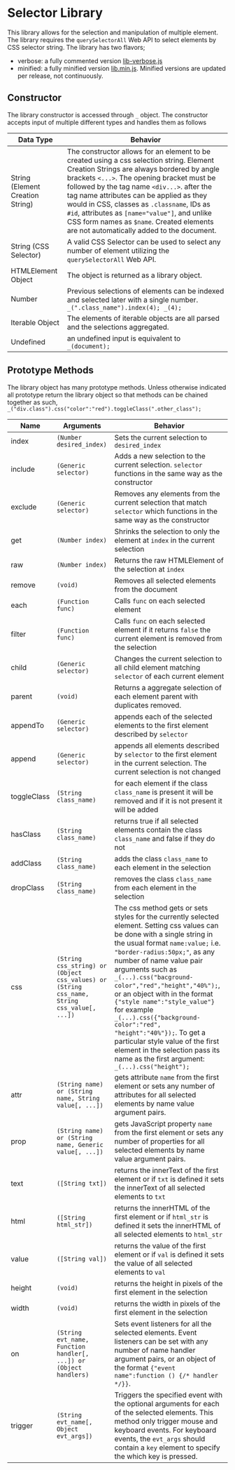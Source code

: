 # Selector Library
This library allows for the selection and manipulation of multiple element. The library requires the `querySelectorAll` Web API to select elements by CSS selector string. The library has two flavors;
* verbose:  a fully commented version [lib-verbose.js](https://github.com/jcopi/Selector_Library/blob/master/lib-verbose.js)
* minified: a fully minified version [lib.min.js](https://github.com/jcopi/Selector_Library/blob/master/lib.min.js). Minified versions are updated per release, not continuously.

## Constructor
The library constructor is accessed through `_` object. The constructor accepts input of multiple different types and handles them as follows

Data Type | Behavior
----------|---------
String (Element Creation String) | The constructor allows for an element to be created using a css selection string. Element Creation Strings are always bordered by angle brackets `<...>`. The opening bracket must be followed by the tag name `<div...>`. after the tag name attributes can be applied as they would in CSS, classes as `.classname`, IDs as `#id`, attributes as `[name="value"]`, and unlike CSS form names as `$name`. Created elements are not automatically added to the document.
String (CSS Selector) | A valid CSS Selector can be used to select any number of element utilizing the `querySelectorAll` Web API.
HTMLElement Object | The object is returned as a library object.
Number | Previous selections of elements can be indexed and selected later with a single number. `_(".class_name").index(4); _(4);`
Iterable Object | The elements of iterable objects are all parsed and the selections aggregated.
Undefined | an undefined input is equivalent to `_(document);`

## Prototype Methods
The library object has many prototype methods. Unless otherwise indicated all prototype return the library object so that methods can be chained together as such, `_("div.class").css("color":"red").toggleClass(".other_class");`

Name | Arguments | Behavior
-----|-----------|---------
index | `(Number desired_index)` | Sets the current selection to `desired_index`
include | `(Generic selector)` | Adds a new selection to the current selection. `selector` functions in the same way as the constructor
exclude | `(Generic selector)` | Removes any elements from the current selection that match `selector` which functions in the same way as the constructor
get | `(Number index)` | Shrinks the selection to only the element at `index` in the current selection
raw | `(Number index)` | Returns the raw HTMLElement of the selection at `index`
remove | `(void)` | Removes all selected elements from the document
each | `(Function func)` | Calls `func` on each selected element
filter | `(Function func)` | Calls `func` on each selected element if it returns `false` the current element is removed from the selection
child | `(Generic selector)` | Changes the current selection to all child element matching `selector` of each current element
parent | `(void)` | Returns a aggregate selection of each element parent with duplicates removed.
appendTo | `(Generic selector)` | appends each of the selected elements to the first element described by `selector`
append | `(Generic selector)` | appends all elements described by `selector` to the first element in the current selection. The current selection is not changed
toggleClass | `(String class_name)` | for each element if the class `class_name` is present it will be removed and if it is not present it will be added
hasClass | `(String class_name)` | returns true if all selected elements contain the class `class_name` and false if they do not
addClass | `(String class_name)` | adds the class `class_name` to each element in the selection
dropClass | `(String class_name)` | removes the class `class_name` from each element in the selection
css | `(String css_string) or (Object css_values) or (String css_name, String css_value[, ...])` | The css method gets or sets styles for the currently selected element. Setting css values can be done with a single string in the usual format `name:value;` i.e. `"border-radius:50px;"`, as any number of name value pair arguments such as `_(...).css("bacground-color","red","height","40%");`, or an object with in the format `{"style name":"style_value"}` for example `_(...).css({"background-color":"red", "height":"40%"});`. To get a particular style value of the first element in the selection pass its name as the first argument: `_(...).css("height");`
attr | `(String name) or (String name, String value[, ...])` | gets attribute `name` from the first element or sets any number of attributes for all selected elements by name value argument pairs.
prop | `(String name) or (String name, Generic value[, ...])` | gets JavaScript property `name` from the first element or sets any number of properties for all selected elements by name value argument pairs.
text | `([String txt])` | returns the innerText of the first element or if `txt` is defined it sets the innerText of all selected elements to `txt`
html | `([String html_str])` | returns the innerHTML of the first element or if `html_str` is defined it sets the innerHTML of all selected elements to `html_str`
value | `([String val])` | returns the value of the first element or if `val` is defined it sets the value of all selected elements to `val`
height | `(void)` | returns the height in pixels of the first element in the selection
width | `(void)` | returns the width in pixels of the first element in the selection
on | `(String evt_name, Function handler[, ...]) or (Object handlers)` | Sets event listeners for all the selected elements. Event listeners can be set with any number of name handler argument pairs, or an object of the format `{"event name":function () {/* handler */}}`.
trigger | `(String evt_name[, Object evt_args])` | Triggers the specified event with the optional arguments for each of the selected elements. This method only trigger mouse and keyboard events. For keyboard events, the `evt_args` should contain a `key` element to specify the which key is pressed.
